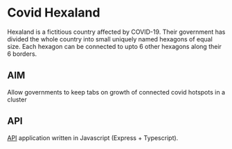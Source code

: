 # Covid Hexaland
Hexaland is a fictitious country affected by COVID-19. Their government has divided the whole country into small uniquely named hexagons of equal size. Each hexagon can be connected to upto 6 other hexagons along their 6 borders.

## AIM
Allow governments to keep tabs on growth of connected covid hotspots in a cluster

## API
[API](https://github.com/FreakPirate/covid-hexaland/blob/master/api/README.MD) application written in Javascript (Express + Typescript).
